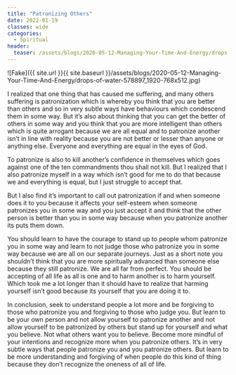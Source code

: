 ```yaml
---
title: "Patronizing Others"
date: 2022-01-19
classes: wide
categories:
  - Spiritual 
header:
  teaser: /assets/blogs/2020-05-12-Managing-Your-Time-And-Energy/drops-of-water-578897_1920-768x512.jpg
---
```


![Fake]({{ site.url }}{{ site.baseurl }}/assets/blogs/2020-05-12-Managing-Your-Time-And-Energy/drops-of-water-578897_1920-768x512.jpg) 

I realized that one thing that has caused me suffering, and many others suffering is patronization which is whereby you think that you are better than others and so in very subtle ways have behaviours which condescend them in some way. But it’s also about thinking that you can get the better of others in some way and you think that you are more intelligent than others which is quite arrogant because we are all equal and to patronize another isn’t in line with reality because you are not better or lesser than anyone or anything else. Everyone and everything are equal in the eyes of God.

To patronize is also to kill another’s confidence in themselves which goes against one of the ten commandments thou shall not kill. But I realized that I also patronize myself in a way which isn’t good for me to do that because we and everything is equal, but I just struggle to accept that. 

But I also find it’s important to call out patronization if and when someone does it to you because it affects your self-esteem when someone patronizes you in some way and you just accept it and think that the other person is better than you in some way because when you patronize another its puts them down.

You should learn to have the courage to stand up to people whom patronize you in some way and learn to not judge those who patronize you in some way because we are all on our separate journeys. Just as a short note you shouldn’t think that you are more spiritually advanced than someone else because they still patronize. We are all far from perfect. You should be accepting of all life as all is one and to harm another is to harm yourself. Which took me a lot longer than it should have to realize that harming yourself isn’t good because its yourself that you are doing it to. 

In conclusion, seek to understand people a lot more and be forgiving to those who patronize you and forgiving to those who judge you. But learn to be your own person and not allow yourself to patronize another and not allow yourself to be patronized by others but stand up for yourself and what you believe. Not what others want you to believe. Become more mindful of your intentions and recognize more when you patronize others. It’s in very subtle ways that people patronize you and you patronize others. But learn to be more understanding and forgiving of when people do this kind of thing because they don’t recognize the oneness of all of life.
